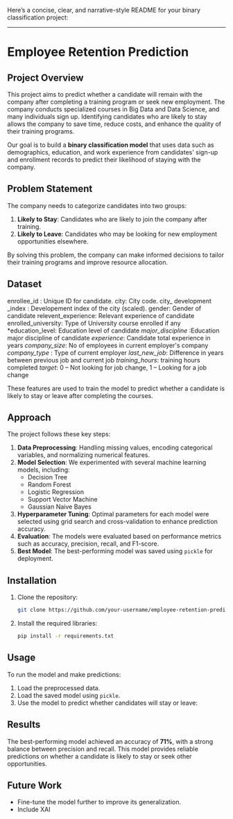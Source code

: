 Here’s a concise, clear, and narrative-style README for your binary classification project:

---

# Employee Retention Prediction

## Project Overview
This project aims to predict whether a candidate will remain with the company after completing a training program or seek new employment. The company conducts specialized courses in Big Data and Data Science, and many individuals sign up. Identifying candidates who are likely to stay allows the company to save time, reduce costs, and enhance the quality of their training programs. 

Our goal is to build a **binary classification model** that uses data such as demographics, education, and work experience from candidates' sign-up and enrollment records to predict their likelihood of staying with the company.

## Problem Statement
The company needs to categorize candidates into two groups:
1. **Likely to Stay**: Candidates who are likely to join the company after training.
2. **Likely to Leave**: Candidates who may be looking for new employment opportunities elsewhere.

By solving this problem, the company can make informed decisions to tailor their training programs and improve resource allocation.

## Dataset
enrollee_id : Unique ID for candidate.
city: City code.
city_ development _index : Developement index of the city (scaled).
gender: Gender of candidate
relevent_experience: Relevant experience of candidate
enrolled_university: Type of University course enrolled if any
*education_level: Education level of candidate
*major_discipline* :Education major discipline of candidate
*experience*: Candidate total experience in years
*company_size*: No of employees in current employer's company
*company_type* : Type of current employer
*last_new_job*: Difference in years between previous job and current job
*training_hours*: training hours completed
*target*: 0 – Not looking for job change, 1 – Looking for a job change

  
These features are used to train the model to predict whether a candidate is likely to stay or leave after completing the courses.

## Approach
The project follows these key steps:
1. **Data Preprocessing**: Handling missing values, encoding categorical variables, and normalizing numerical features.
2. **Model Selection**: We experimented with several machine learning models, including:
   - Decision Tree
   - Random Forest
   - Logistic Regression
   - Support Vector Machine
   - Gaussian Naive Bayes
3. **Hyperparameter Tuning**: Optimal parameters for each model were selected using grid search and cross-validation to enhance prediction accuracy.
4. **Evaluation**: The models were evaluated based on performance metrics such as accuracy, precision, recall, and F1-score.
5. **Best Model**: The best-performing model was saved using `pickle` for deployment.

## Installation
1. Clone the repository:
   ```bash
   git clone https://github.com/your-username/employee-retention-prediction.git
   ```
2. Install the required libraries:
   ```bash
   pip install -r requirements.txt
   ```

## Usage
To run the model and make predictions:
1. Load the preprocessed data.
2. Load the saved model using `pickle`.
3. Use the model to predict whether candidates will stay or leave:
   

## Results
The best-performing model achieved an accuracy of **71%**, with a strong balance between precision and recall. This model provides reliable predictions on whether a candidate is likely to stay or seek other opportunities.

## Future Work
- Fine-tune the model further to improve its generalization.
- Include XAI